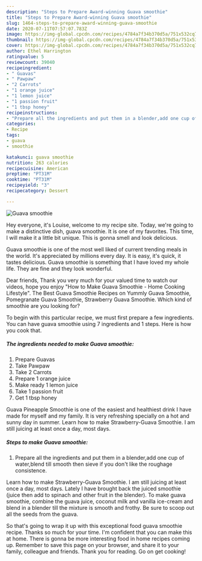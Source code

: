 ```yaml
---
description: "Steps to Prepare Award-winning Guava smoothie"
title: "Steps to Prepare Award-winning Guava smoothie"
slug: 1464-steps-to-prepare-award-winning-guava-smoothie
date: 2020-07-11T07:57:07.783Z
image: https://img-global.cpcdn.com/recipes/4784a7f34b370d5a/751x532cq70/guava-smoothie-recipe-main-photo.jpg
thumbnail: https://img-global.cpcdn.com/recipes/4784a7f34b370d5a/751x532cq70/guava-smoothie-recipe-main-photo.jpg
cover: https://img-global.cpcdn.com/recipes/4784a7f34b370d5a/751x532cq70/guava-smoothie-recipe-main-photo.jpg
author: Ethel Harrington
ratingvalue: 5
reviewcount: 39040
recipeingredient:
- " Guavas"
- " Pawpaw"
- "2 Carrots"
- "1 orange juice"
- "1 lemon juice"
- "1 passion fruit"
- "1 tbsp honey"
recipeinstructions:
- "Prepare all the ingredients and put them in a blender,add one cup of water,blend till smooth then sieve if you don&#39;t like the roughage consistence."
categories:
- Recipe
tags:
- guava
- smoothie

katakunci: guava smoothie 
nutrition: 263 calories
recipecuisine: American
preptime: "PT31M"
cooktime: "PT31M"
recipeyield: "3"
recipecategory: Dessert

---
```



![Guava smoothie](https://img-global.cpcdn.com/recipes/4784a7f34b370d5a/751x532cq70/guava-smoothie-recipe-main-photo.jpg)

Hey everyone, it's Louise, welcome to my recipe site. Today, we're going to make a distinctive dish, guava smoothie. It is one of my favorites. This time, I will make it a little bit unique. This is gonna smell and look delicious.

Guava smoothie is one of the most well liked of current trending meals in the world. It's appreciated by millions every day. It is easy, it's quick, it tastes delicious. Guava smoothie is something that I have loved my whole life. They are fine and they look wonderful.

Dear friends, Thank you very much for your valued time to watch our videos, hope you enjoy &#34;How to Make Guava Smoothie - Home Cooking Lifestyle&#34;. The Best Guava Smoothie Recipes on Yummly Guava Smoothie, Pomegranate Guava Smoothie, Strawberry Guava Smoothie. Which kind of smoothie are you looking for?


To begin with this particular recipe, we must first prepare a few ingredients. You can have guava smoothie using 7 ingredients and 1 steps. Here is how you cook that.

<!--inarticleads1-->

##### The ingredients needed to make Guava smoothie:

1. Prepare  Guavas
1. Take  Pawpaw
1. Take 2 Carrots
1. Prepare 1 orange juice
1. Make ready 1 lemon juice
1. Take 1 passion fruit
1. Get 1 tbsp honey


Guava Pineapple Smoothie is one of the easiest and healthiest drink I have made for myself and my family. It is very refreshing specially on a hot and sunny day in summer. Learn how to make Strawberry-Guava Smoothie. I am still juicing at least once a day, most days. 

<!--inarticleads2-->

##### Steps to make Guava smoothie:

1. Prepare all the ingredients and put them in a blender,add one cup of water,blend till smooth then sieve if you don&#39;t like the roughage consistence.


Learn how to make Strawberry-Guava Smoothie. I am still juicing at least once a day, most days. Lately I have brought back the juiced smoothie (juice then add to spinach and other fruit in the blender). To make guava smoothie, combine the guava juice, coconut milk and vanilla ice-cream and blend in a blender till the mixture is smooth and frothy. Be sure to scoop out all the seeds from the guava. 

So that's going to wrap it up with this exceptional food guava smoothie recipe. Thanks so much for your time. I'm confident that you can make this at home. There is gonna be more interesting food in home recipes coming up. Remember to save this page on your browser, and share it to your family, colleague and friends. Thank you for reading. Go on get cooking!
